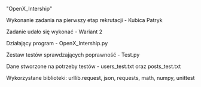 "OpenX_Intership" 


Wykonanie zadania na pierwszy etap rekrutacji - Kubica Patryk

Zadanie udało się wykonać - Wariant 2

Działający program - OpenX_Intership.py

Zestaw testów sprawdzających poprawność - Test.py

Dane stworzone na potrzeby testów - users_test.txt oraz posts_test.txt

Wykorzystane biblioteki: urllib.request, json, requests, math, numpy, unittest
